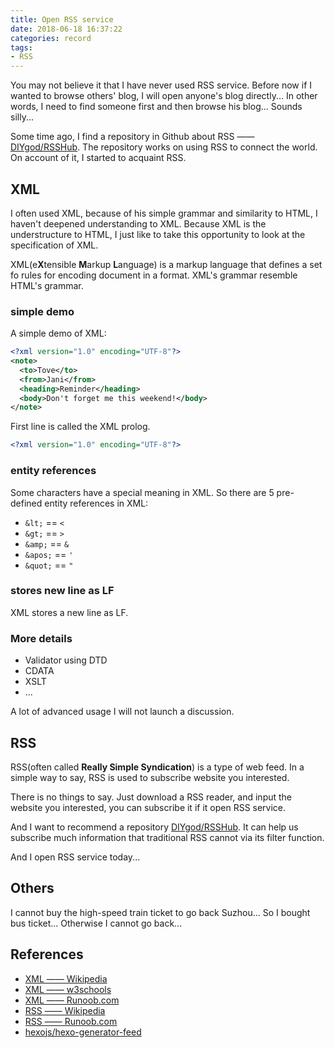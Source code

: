 ```yaml
---
title: Open RSS service
date: 2018-06-18 16:37:22
categories: record
tags:
- RSS
---
```


You may not believe it that I have never used RSS service. Before now if I wanted to browse others' blog, I will open anyone's blog directly... In other words, I need to find someone first and then browse his blog... Sounds silly...

Some time ago, I find a repository in Github about RSS —— [DIYgod/RSSHub](https://github.com/DIYgod/RSSHub). The repository works on using RSS to connect the world. On account of it, I started to acquaint RSS.

## XML
I often used XML, because of his simple grammar and similarity to HTML, I haven't deepened understanding to XML. Because XML is the understructure to HTML, I just like to take this opportunity to look at the specification of XML.

XML(e**X**tensible **M**arkup **L**anguage) is a markup language that defines a set fo rules for encoding document in a format. XML's grammar resemble HTML's grammar. 

### simple demo

A simple demo of XML:

```xml
<?xml version="1.0" encoding="UTF-8"?>
<note>
  <to>Tove</to>
  <from>Jani</from>
  <heading>Reminder</heading>
  <body>Don't forget me this weekend!</body>
</note>
```

First line is called the XML prolog.
```xml
<?xml version="1.0" encoding="UTF-8"?>
```

### entity references
Some characters have a special meaning in XML. So there are 5 pre-defined entity references in XML:
- `&lt;` == `<`
- `&gt;` == `>`
- `&amp;` == `&`
- `&apos;` == `'`
- `&quot;` == `"`

### stores new line as LF
XML stores a new line as LF.

### More details
- Validator using DTD
- CDATA
- XSLT
- ...

A lot of advanced usage I will not launch a discussion.

## RSS
RSS(often called **Really Simple Syndication**) is a type of web feed. In a simple way to say, RSS is used to subscribe website you interested.

There is no things to say. Just download a RSS reader, and input the website you interested, you can subscribe it if it open RSS service.

And I want to recommend a repository [DIYgod/RSSHub](https://github.com/DIYgod/RSSHub). It can help us subscribe much information that traditional RSS cannot via its filter function.

And I open RSS service today...

## Others
I cannot buy the high-speed train ticket to go back Suzhou... So I bought bus ticket... Otherwise I cannot go back...

## References
- [XML —— Wikipedia](https://en.wikipedia.org/wiki/XML)
- [XML —— w3schools](https://www.w3schools.com/xml/xml_syntax.asp)
- [XML —— Runoob.com](http://www.runoob.com/xml/xml-summary.html)
- [RSS —— Wikipedia](https://en.wikipedia.org/wiki/RSS)
- [RSS —— Runoob.com](http://www.runoob.com/rss/rss-tutorial.html)
- [hexojs/hexo-generator-feed](https://github.com/hexojs/hexo-generator-feed)